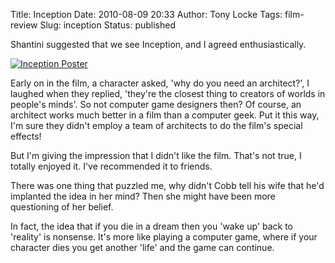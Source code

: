 Title: Inception
Date: 2010-08-09 20:33
Author: Tony Locke
Tags: film-review
Slug: inception
Status: published

Shantini suggested that we see Inception, and I agreed enthusiastically.  
  
[![Inception Poster](http://upload.wikimedia.org/wikipedia/en/thumb/9/91/Inception_poster.jpg/200px-Inception_poster.jpg)](http://upload.wikimedia.org/wikipedia/en/thumb/9/91/Inception_poster.jpg/200px-Inception_poster.jpg)  
  
Early on in the film, a character asked, 'why do you need an architect?', I laughed when they replied, 'they're the closest thing to creators of worlds in people's minds'. So not computer game designers then? Of course, an architect works much better in a film than a computer geek. Put it this way, I'm sure they didn't employ a team of architects to do the film's special effects!

But I'm giving the impression that I didn't like the film. That's not true, I totally enjoyed it. I've recommended it to friends.

There was one thing that puzzled me, why didn't Cobb tell his wife that he'd implanted the idea in her mind? Then she might have been more questioning of her belief.

In fact, the idea that if you die in a dream then you 'wake up' back to 'reality' is nonsense. It's more like playing a computer game, where if your character dies you get another 'life' and the game can continue.
